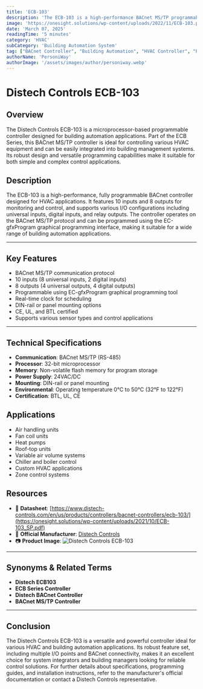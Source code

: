 ```yaml
---
title: 'ECB-103'
description: 'The ECB-103 is a high-performance BACnet MS/TP programmable controller with 10 inputs and 8 outputs, designed for building automation and HVAC control applications.'
image: 'https://onesight.solutions/wp-content/uploads/2022/11/ECB-103.png'
date: 'March 07, 2025'
readingTime: '5 minutes'
category: 'HVAC'
subCategory: 'Building Automation System'
tag: ["BACnet Controller", "Building Automation", "HVAC Controller", "Programmable Controller"]
authorName: 'PersoniWay'
authorImage: '/assets/images/author/personiway.webp'
---
```


# **Distech Controls ECB-103**

## **Overview**
The Distech Controls ECB-103 is a microprocessor-based programmable controller designed for building automation applications. Part of the ECB Series, this BACnet MS/TP controller is ideal for controlling various HVAC equipment and can be easily integrated into building management systems. Its robust design and versatile programming capabilities make it suitable for both simple and complex control applications.

## **Description**
The ECB-103 is a high-performance, fully programmable BACnet controller designed for HVAC applications. It features 10 inputs and 8 outputs for monitoring and control, and supports various I/O configurations including universal inputs, digital inputs, and relay outputs. The controller operates on the BACnet MS/TP protocol and can be programmed using the EC-gfxProgram graphical programming interface, making it suitable for a wide range of building automation applications.

---

## **Key Features**
- BACnet MS/TP communication protocol
- 10 inputs (8 universal inputs, 2 digital inputs)
- 8 outputs (4 universal outputs, 4 digital outputs)
- Programmable using EC-gfxProgram graphical programming tool
- Real-time clock for scheduling
- DIN-rail or panel mounting options
- CE, UL, and BTL certified
- Supports various sensor types and control applications

---

## **Technical Specifications**
- **Communication**: BACnet MS/TP (RS-485)
- **Processor**: 32-bit microprocessor
- **Memory**: Non-volatile flash memory for program storage
- **Power Supply**: 24VAC/DC
- **Mounting**: DIN-rail or panel mounting
- **Environmental**: Operating temperature 0°C to 50°C (32°F to 122°F)
- **Certification**: BTL, UL, CE

## **Applications**
- Air handling units
- Fan coil units
- Heat pumps
- Roof-top units
- Variable air volume systems
- Chiller and boiler control
- Custom HVAC applications
- Zone control systems

## **Resources**
- 📄 **Datasheet**: [https://www.distech-controls.com/en/us/products/controllers/bacnet-controllers/ecb-103/](https://onesight.solutions/wp-content/uploads/2021/10/ECB-103_SP.pdf)
- 🏢 **Official Manufacturer**: [Distech Controls](https://www.distech-controls.com)
- 📷 **Product Image**:
  ![Distech Controls ECB-103](https://onesight.solutions/wp-content/uploads/2022/11/ECB-103.png)

---

## **Synonyms & Related Terms**
- **Distech ECB103**
- **ECB Series Controller**
- **Distech BACnet Controller**
- **BACnet MS/TP Controller**

---

## **Conclusion**
The Distech Controls ECB-103 is a versatile and powerful controller ideal for various HVAC and building automation applications. Its robust feature set, including multiple I/O points and BACnet connectivity, makes it an excellent choice for system integrators and building managers looking for reliable control solutions. For further details about specifications, programming guides, and installation instructions, refer to the manufacturer's official documentation or contact a Distech Controls representative.